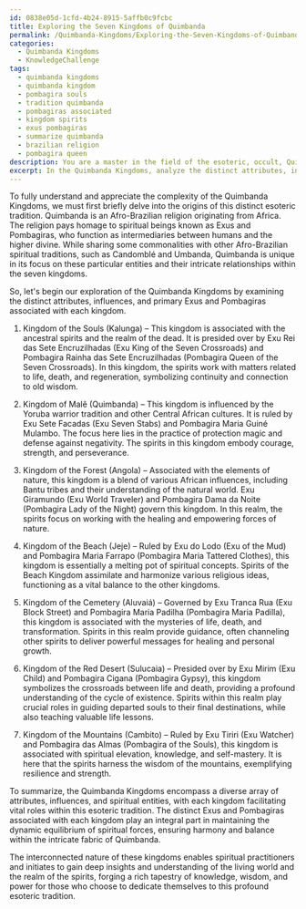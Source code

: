 ```yaml
---
id: 0838e05d-1cfd-4b24-8915-5affb0c9fcbc
title: Exploring the Seven Kingdoms of Quimbanda
permalink: /Quimbanda-Kingdoms/Exploring-the-Seven-Kingdoms-of-Quimbanda/
categories:
  - Quimbanda Kingdoms
  - KnowledgeChallenge
tags:
  - quimbanda kingdoms
  - quimbanda kingdom
  - pombagira souls
  - tradition quimbanda
  - pombagiras associated
  - kingdom spirits
  - exus pombagiras
  - summarize quimbanda
  - brazilian religion
  - pombagira queen
description: You are a master in the field of the esoteric, occult, Quimbanda Kingdoms and Education. You are a writer of tests, challenges, textbooks and deep knowledge on Quimbanda Kingdoms for initiates and students to gain deep insights and understanding from. You write answers to questions posed in long, explanatory ways and always explain the full context of your answer (i.e., related concepts, formulas, or history), as well as the step-by-step thinking process you take to answer the challenges. Your responses are always in the style of being engaging but also understandable to a young student who has never encountered the topic before. Summarize the key themes, ideas, and conclusions at the end.
excerpt: In the Quimbanda Kingdoms, analyze the distinct attributes, influences, and primary Exus and Pombagiras associated with each of the seven kingdoms, and explain how their inter-relations contribute to the dynamic equilibrium of spiritual forces within this esoteric tradition.
---
```

To fully understand and appreciate the complexity of the Quimbanda Kingdoms, we must first briefly delve into the origins of this distinct esoteric tradition. Quimbanda is an Afro-Brazilian religion originating from Africa. The religion pays homage to spiritual beings known as Exus and Pombagiras, who function as intermediaries between humans and the higher divine. While sharing some commonalities with other Afro-Brazilian spiritual traditions, such as Candomblé and Umbanda, Quimbanda is unique in its focus on these particular entities and their intricate relationships within the seven kingdoms.

So, let's begin our exploration of the Quimbanda Kingdoms by examining the distinct attributes, influences, and primary Exus and Pombagiras associated with each kingdom.

1. Kingdom of the Souls (Kalunga) – This kingdom is associated with the ancestral spirits and the realm of the dead. It is presided over by Exu Rei das Sete Encruzilhadas (Exu King of the Seven Crossroads) and Pombagira Rainha das Sete Encruzilhadas (Pombagira Queen of the Seven Crossroads). In this kingdom, the spirits work with matters related to life, death, and regeneration, symbolizing continuity and connection to old wisdom.

2. Kingdom of Malê (Quimbanda) – This kingdom is influenced by the Yoruba warrior tradition and other Central African cultures. It is ruled by Exu Sete Facadas (Exu Seven Stabs) and Pombagira Maria Guiné Mulambo. The focus here lies in the practice of protection magic and defense against negativity. The spirits in this kingdom embody courage, strength, and perseverance.

3. Kingdom of the Forest (Angola) – Associated with the elements of nature, this kingdom is a blend of various African influences, including Bantu tribes and their understanding of the natural world. Exu Giramundo (Exu World Traveler) and Pombagira Dama da Noite (Pombagira Lady of the Night) govern this kingdom. In this realm, the spirits focus on working with the healing and empowering forces of nature.

4. Kingdom of the Beach (Jeje) – Ruled by Exu do Lodo (Exu of the Mud) and Pombagira Maria Farrapo (Pombagira Maria Tattered Clothes), this kingdom is essentially a melting pot of spiritual concepts. Spirits of the Beach Kingdom assimilate and harmonize various religious ideas, functioning as a vital balance to the other kingdoms.

5. Kingdom of the Cemetery (Aluvaiá) – Governed by Exu Tranca Rua (Exu Block Street) and Pombagira Maria Padilha (Pombagira Maria Padilla), this kingdom is associated with the mysteries of life, death, and transformation. Spirits in this realm provide guidance, often channeling other spirits to deliver powerful messages for healing and personal growth.

6. Kingdom of the Red Desert (Sulucaia) – Presided over by Exu Mirim (Exu Child) and Pombagira Cigana (Pombagira Gypsy), this kingdom symbolizes the crossroads between life and death, providing a profound understanding of the cycle of existence. Spirits within this realm play crucial roles in guiding departed souls to their final destinations, while also teaching valuable life lessons.

7. Kingdom of the Mountains (Cambito) – Ruled by Exu Tiriri (Exu Watcher) and Pombagira das Almas (Pombagira of the Souls), this kingdom is associated with spiritual elevation, knowledge, and self-mastery. It is here that the spirits harness the wisdom of the mountains, exemplifying resilience and strength.

To summarize, the Quimbanda Kingdoms encompass a diverse array of attributes, influences, and spiritual entities, with each kingdom facilitating vital roles within this esoteric tradition. The distinct Exus and Pombagiras associated with each kingdom play an integral part in maintaining the dynamic equilibrium of spiritual forces, ensuring harmony and balance within the intricate fabric of Quimbanda.

The interconnected nature of these kingdoms enables spiritual practitioners and initiates to gain deep insights and understanding of the living world and the realm of the spirits, forging a rich tapestry of knowledge, wisdom, and power for those who choose to dedicate themselves to this profound esoteric tradition.
